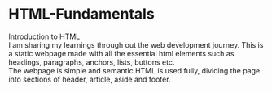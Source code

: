 # HTML-Fundamentals
Introduction to HTML <br />
I am sharing my learnings through out the web development journey. This is a static webpage made with all the essential html elements such as headings, paragraphs, anchors, lists, buttons etc. <br />
The webpage is simple and semantic HTML is used fully, dividing the page into sections of header, article, aside and footer.


